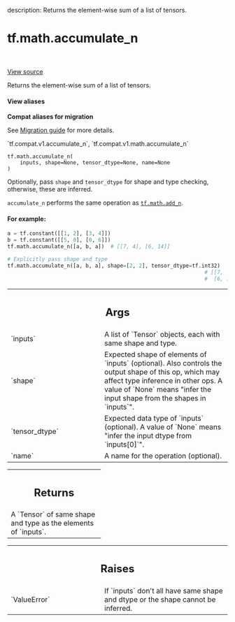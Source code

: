 description: Returns the element-wise sum of a list of tensors.

<div itemscope itemtype="http://developers.google.com/ReferenceObject">
<meta itemprop="name" content="tf.math.accumulate_n" />
<meta itemprop="path" content="Stable" />
</div>

# tf.math.accumulate_n

<!-- Insert buttons and diff -->

<table class="tfo-notebook-buttons tfo-api nocontent" align="left">

</table>

<a target="_blank" class="external" href="/code/stable/tensorflow/python/ops/math_ops.py">View source</a>



Returns the element-wise sum of a list of tensors.

<section class="expandable">
  <h4 class="showalways">View aliases</h4>
  <p>
<b>Compat aliases for migration</b>
<p>See
<a href="https://www.tensorflow.org/guide/migrate">Migration guide</a> for
more details.</p>
<p>`tf.compat.v1.accumulate_n`, `tf.compat.v1.math.accumulate_n`</p>
</p>
</section>

<pre class="devsite-click-to-copy prettyprint lang-py tfo-signature-link">
<code>tf.math.accumulate_n(
    inputs, shape=None, tensor_dtype=None, name=None
)
</code></pre>



<!-- Placeholder for "Used in" -->

Optionally, pass `shape` and `tensor_dtype` for shape and type checking,
otherwise, these are inferred.

`accumulate_n` performs the same operation as <a href="../../tf/math/add_n.md"><code>tf.math.add_n</code></a>.

#### For example:



```python
a = tf.constant([[1, 2], [3, 4]])
b = tf.constant([[5, 0], [0, 6]])
tf.math.accumulate_n([a, b, a])  # [[7, 4], [6, 14]]

# Explicitly pass shape and type
tf.math.accumulate_n([a, b, a], shape=[2, 2], tensor_dtype=tf.int32)
                                                               # [[7,  4],
                                                               #  [6, 14]]
```

<!-- Tabular view -->
 <table class="responsive fixed orange">
<colgroup><col width="214px"><col></colgroup>
<tr><th colspan="2"><h2 class="add-link">Args</h2></th></tr>

<tr>
<td>
`inputs`
</td>
<td>
A list of `Tensor` objects, each with same shape and type.
</td>
</tr><tr>
<td>
`shape`
</td>
<td>
Expected shape of elements of `inputs` (optional). Also controls the
output shape of this op, which may affect type inference in other ops. A
value of `None` means "infer the input shape from the shapes in `inputs`".
</td>
</tr><tr>
<td>
`tensor_dtype`
</td>
<td>
Expected data type of `inputs` (optional). A value of `None`
means "infer the input dtype from `inputs[0]`".
</td>
</tr><tr>
<td>
`name`
</td>
<td>
A name for the operation (optional).
</td>
</tr>
</table>



<!-- Tabular view -->
 <table class="responsive fixed orange">
<colgroup><col width="214px"><col></colgroup>
<tr><th colspan="2"><h2 class="add-link">Returns</h2></th></tr>
<tr class="alt">
<td colspan="2">
A `Tensor` of same shape and type as the elements of `inputs`.
</td>
</tr>

</table>



<!-- Tabular view -->
 <table class="responsive fixed orange">
<colgroup><col width="214px"><col></colgroup>
<tr><th colspan="2"><h2 class="add-link">Raises</h2></th></tr>

<tr>
<td>
`ValueError`
</td>
<td>
If `inputs` don't all have same shape and dtype or the shape
cannot be inferred.
</td>
</tr>
</table>


